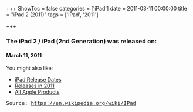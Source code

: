 +++
ShowToc = false
categories = ['iPad']
date = 2011-03-11 00:00:00
title = "iPad 2 (2011)"
tags = ['iPad', '2011']

+++

### The iPad 2 / iPad (2nd Generation) was released on: 
#### March 11, 2011


<!--more-->


    
You might also like:

- [iPad Release Dates](https://AppleReleaseDate.com/tags/ipad/)
- [Releases in 2011](https://AppleReleaseDate.com/tags/2011/)
- [All Apple Products](https://AppleReleaseDate.com/categories/)



<kbd> Source: https://en.wikipedia.org/wiki/IPad</kbd>

